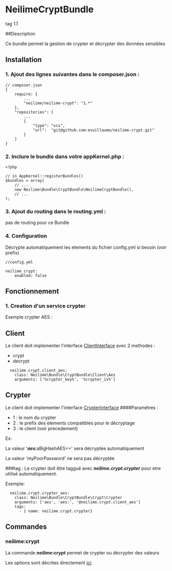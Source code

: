 NeilimeCryptBundle
================

tag  1.1

##Description

Ce bundle permet la gestion de crypter et décrypter des données sensibles

## Installation

### 1. Ajout des lignes suivantes dans le composer.json :
```
// composer.json
{
    require: {
        ...
        "neilime/neilime-crypt": "1.*"
    },
    "repositories": [
        ...
        {
            "type": "vcs",
            "url":  "git@github.com:evuillaume/neilime-crypt.git"
        }
    ]
}
```

### 2. Inclure le bundle dans votre appKernel.php :
```
<?php

// in AppKernel::registerBundles()
$bundles = array(
    // ...
    new Neilime\Bundle\CryptBundle\NeilimeCryptBundle(),
    // ...
);
```

### 3. Ajout du routing dans le routing.yml :
pas de routing pour ce Bundle
### 4. Configuration
Décrypte automatiquement les elements du fichier config.yml si besoin (voir prefix)
```
//config.yml

neilime_crypt:
    enabled: false
```

## Fonctionnement

### 1. Creation d'un service crypter

Exemple crypter AES :

## Client
Le client doit implementer l'interface [ClientInterface](Neilime\Bundle\CryptBundle\Client\ClientInterface.php)
avec 2 methodes :
- crypt
- decrypt
```
  neilime.crypt.client_aes:
    class: Neilime\Bundle\CryptBundle\Client\Aes
    arguments: ['%crypter_key%', '%crypter_iv%']
```
## Crypter
Le client doit implementer l'interface [CrypterInterface](Neilime\Bundle\CryptBundle\Crypter\CrypterInterface.php)
####Paramètres :
- 1 : le nom du crypter 
- 2 : le prefix des elements compatibles pour le décryptage
- 3 : le client (voir precedement)

Ex: 

La valeur '***aes***:aBigHashAES==' sera décryptée automatiquement

La valeur 'myPoorPassword' ne sera pas décryptée

###tag :
Le crypter doit être taggué avec ***neilime.crypt.crypter*** pour etre utilisé automatiquement.

Exemple:
```
  neilime.crypt.crypter_aes:
    class: Neilime\Bundle\CryptBundle\Crypt\Crypter
    arguments: ['aes', 'aes:', '@neilime.crypt.client_aes']
    tags:
      - { name: neilime.crypt.crypter}
```

## Commandes

### neilime:crypt
La commande ***neilime:crypt*** permet de crypter ou décrypter des valeurs

Les options sont décrites directement [ici](Command/CryptCommand.php).

